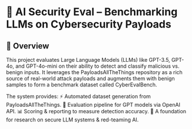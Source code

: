 # 🔐 AI Security Eval – Benchmarking LLMs on Cybersecurity Payloads

## 📌 Overview
This project evaluates Large Language Models (LLMs) like GPT-3.5, GPT-4o, and GPT-4o-mini on their ability to detect and classify malicious vs. benign inputs.
It leverages the PayloadsAllTheThings repository as a rich source of real-world attack payloads and augments them with benign samples to form a benchmark dataset called CyberEvalBench.


The system provides:
⚡ Automated dataset generation from PayloadsAllTheThings.
🧪 Evaluation pipeline for GPT models via OpenAI API.
📊 Scoring & reporting to measure detection accuracy.
🎯 A foundation for research on secure LLM systems & red-teaming AI.


